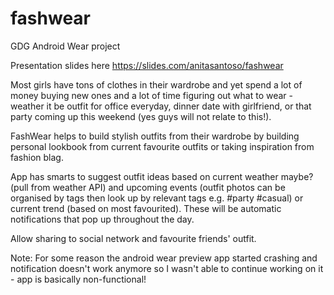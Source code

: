 fashwear
========

GDG Android Wear project

Presentation slides here https://slides.com/anitasantoso/fashwear

Most girls have tons of clothes in their wardrobe and yet spend a lot of money buying new ones and a lot of time 
figuring out what to wear - weather it be outfit for office everyday, dinner date with girlfriend, or that party coming up this weekend (yes guys will not relate to this!). 

FashWear helps to build stylish outfits from their wardrobe by building personal lookbook from current favourite outfits 
or taking inspiration from fashion blag.

App has smarts to suggest outfit ideas based on current weather maybe? (pull from weather API) and upcoming events 
(outfit photos can be organised by tags then look up by relevant tags e.g. #party #casual) or current trend 
(based on most favourited). These will be automatic notifications that pop up throughout the day.

Allow sharing to social network and favourite friends' outfit.

Note: For some reason the android wear preview app started crashing and notification doesn't work anymore 
so I wasn't able to continue working on it - app is basically non-functional!
